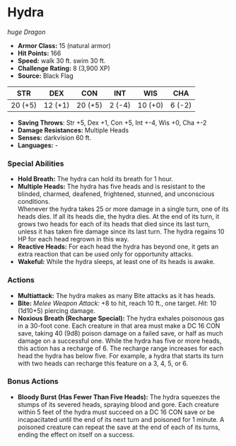 # Hydra

*huge* *Dragon*

- **Armor Class:** 15 (natural armor)
- **Hit Points:** 166 
- **Speed:** walk 30 ft. swim 30 ft.
- **Challenge Rating:** 8 (3,900 XP)
- **Source:** Black Flag

| STR | DEX | CON | INT | WIS | CHA |
| --- | --- | --- | --- | --- | --- |
| 20 (+5) | 12 (+1) | 20 (+5) | 2 (-4) | 10 (+0) | 6 (-2) |

- **Saving Throws**: Str +5, Dex +1, Con +5, Int +-4, Wis +0, Cha +-2
- **Damage Resistances:** Multiple Heads
- **Senses:** darkvision 60 ft.
- **Languages:** -

### Special Abilities

- **Hold Breath:** The hydra can hold its breath for 1 hour.
- **Multiple Heads:** The hydra has five heads and is resistant to the blinded, charmed, deafened, frightened, stunned, and unconscious conditions.<br>Whenever the hydra takes 25 or more damage in a single turn, one of its heads dies. If all its heads die, the hydra dies. At the end of its turn, it grows two heads for each of its heads that died since its last turn, unless it has taken fire damage since its last turn. The hydra regains 10 HP for each head regrown in this way.
- **Reactive Heads:** For each head the hydra has beyond one, it gets an extra reaction that can be used only for opportunity attacks.
- **Wakeful:** While the hydra sleeps, at least one of its heads is awake.

### Actions

- **Multiattack:** The hydra makes as many Bite attacks as it has heads.
- **Bite:** _Melee Weapon Attack:_ +8 to hit, reach 10 ft., one target. _Hit:_ 10 (1d10+5) piercing damage.
- **Noxious Breath (Recharge Special):** The hydra exhales poisonous gas in a 30-foot cone. Each creature in that area must make a DC 16 CON save, taking 40 (9d8) poison damage on a failed save, or half as much damage on a successful one. While the hydra has five or more heads, this action has a recharge of 6. The recharge range increases for each head the hydra has below five. For example, a hydra that starts its turn with two heads can recharge this feature on a 3, 4, 5, or 6.

### Bonus Actions

- **Bloody Burst (Has Fewer Than Five Heads):** The hydra squeezes the stumps of its severed heads, spraying blood and gore. Each creature within 5 feet of the hydra must succeed on a DC 16 CON save or be incapacitated until the end of its next turn and poisoned for 1 minute. A poisoned creature can repeat the save at the end of each of its turns, ending the effect on itself on a success.
